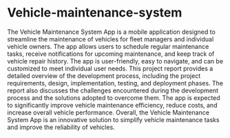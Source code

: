 # Vehicle-maintenance-system

The Vehicle Maintenance System App is a mobile application designed to streamline the maintenance of vehicles for fleet managers and individual vehicle owners. The app allows users to schedule regular maintenance tasks, receive notifications for upcoming maintenance, and keep track of vehicle repair history. The app is user-friendly, easy to navigate, and can be customized to meet individual user needs. This project report provides a detailed overview of the development process, including the project requirements, design, implementation, testing, and deployment phases. The report also discusses the challenges encountered during the development process and the solutions adopted to overcome them. The app is expected to significantly improve vehicle maintenance efficiency, reduce costs, and increase overall vehicle performance. Overall, the Vehicle Maintenance System App is an innovative solution to simplify vehicle maintenance tasks and improve the reliability of vehicles.
